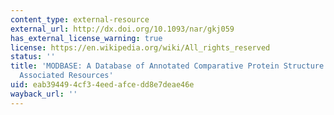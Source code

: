 ```yaml
---
content_type: external-resource
external_url: http://dx.doi.org/10.1093/nar/gkj059
has_external_license_warning: true
license: https://en.wikipedia.org/wiki/All_rights_reserved
status: ''
title: 'MODBASE: A Database of Annotated Comparative Protein Structure Models, and
  Associated Resources'
uid: eab39449-4cf3-4eed-afce-dd8e7deae46e
wayback_url: ''
---
```

